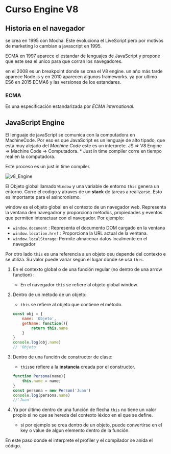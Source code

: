 # Curso Engine V8
## Historia en el navegador
se crea en 1995 con Mocha. Este evoluciona el LiveScript pero por motivos de marketing lo cambian a javascript en 1995. 

ECMA en 1997 aparece el estandar de lenguajes de JavaScript y propone que este sea el unico para que corran los navegadores. 

en el 2008 es un breakpoint donde se crea el V8 engine. 
un año más tarde aparece Node.js y en 2010 aparecen algunos frameworks. ya por ultimo ES6 en 2015 ECMA6 y las versiones de los estandares. 

### ECMA 
Es una especificación estandarizada por *ECMA international*. 

## JavaScript Engine
El lenguaje de javaScript se comunica con la computadora en MachineCode. Por eso es que JavaScript es un lenguaje de alto tipado, que esta muy alejado del *Machine Code* este es un interprete.
JS => V8 Engine => Machine Code => Computadora.
    * Just in time compiler corre en tiempo real en la computadora.

Este proceso es un just in time compiler. 

![v8_Engine](https://res.cloudinary.com/practicaldev/image/fetch/s--Xs5OQmGX--/c_limit%2Cf_auto%2Cfl_progressive%2Cq_66%2Cw_880/https://thepracticaldev.s3.amazonaws.com/i/pv4y4w0doztvmp8ei0ki.gif)

El Objeto global llamado `Window` y una variable de entorno `this` genera un entorno. 
Corre el codigo y atraves de un **stack** de tareas a realizarse. Esto es importante para el asincronismo.

window es el objeto global en el contexto de un navegador web. Representa la ventana den navegadror y proporciona métodos, propiedades y eventos que permiten interactuar con el navegador. 
Por ejemplo: 
* `window.document` : Representa el documento DOM cargado en la ventana
* `window.location.href` : Proporciona la URL actual de la ventana.
* `window.localStorage`: Permite almacenar datos localmente en el navegador

Por otro lado `this` es una referencia a un objeto qeu depende del contexto e se utiliza. Su valor puede variar según el lugar donde se usa `this`.
1. En el contexto global o de una función regular (no dentro de una arrow function) : 
    * En el navegador `this` se refiere al objeto global window.

2. Dentro de un método de un objeto: 
    * `this` se refiere al objeto que contiene el método. 
    ```JavaScript
    const obj = {
        name: 'Objeto',
        getName: function(){
            return this.name
        }
    }
    console.log(obj.name)
    // 'Objeto'
    ```
3. Dentro de una función de constructor de clase: 
    * `this`se refiere a la **instancia** creada por el constructor. 
    ```JavaScript
    function Persona(name){
        this.name = name;
    }
    const persona = new Person('Juan')
    console.log(persona.name)
    //'Juan'
    ```
4. Ya por último dentro de una función de flecha `this` no tiene un valor propio si no que se hereda del contexto léxico en el que se define.
    * si por ejemplo se crea dentro de un objeto, puede convertirse en el key o value de algun elemento dentro de la función. 

En este paso donde el interprete el profiler y el compilador se anida el código. 